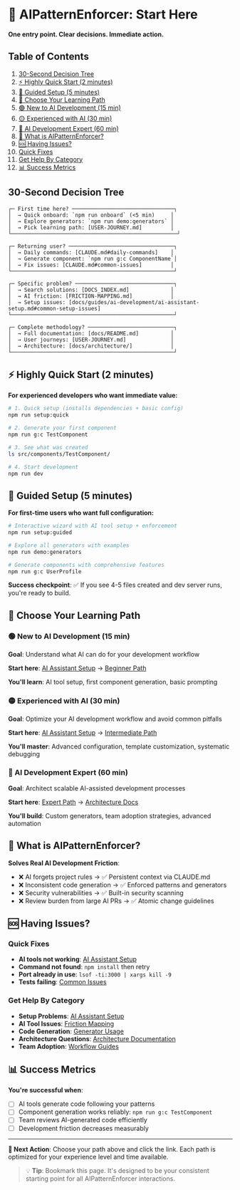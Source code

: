 # 🚀 AIPatternEnforcer: Start Here

**One entry point. Clear decisions. Immediate action.**

## Table of Contents

1. [30-Second Decision Tree](#30-second-decision-tree)
2. [⚡ Highly Quick Start (2 minutes)](#-highly-quick-start-2-minutes)
3. [🚀 Guided Setup (5 minutes)](#-guided-setup-5-minutes)
4. [🧭 Choose Your Learning Path](#-choose-your-learning-path)
  5. [🟢 New to AI Development (15 min)](#-new-to-ai-development-15-min)
  6. [🟡 Experienced with AI (30 min) ](#-experienced-with-ai-30-min-)
  7. [🔴 AI Development Expert (60 min)](#-ai-development-expert-60-min)
8. [🎯 What is AIPatternEnforcer?](#-what-is-aipatternforcer)
9. [🆘 Having Issues?](#-having-issues)
  10. [Quick Fixes](#quick-fixes)
  11. [Get Help By Category](#get-help-by-category)
12. [📊 Success Metrics](#-success-metrics)

## 30-Second Decision Tree

```text
┌─ First time here? ────────────────────────────────┐
│  → Quick onboard: `npm run onboard` (<5 min)     │
│  → Explore generators: `npm run demo:generators` │  
│  → Pick learning path: [USER-JOURNEY.md]         │
└────────────────────────────────────────────────────┘

┌─ Returning user? ─────────────────────────────────┐
│  → Daily commands: [CLAUDE.md#daily-commands]    │
│  → Generate component: `npm run g:c ComponentName`│
│  → Fix issues: [CLAUDE.md#common-issues]         │
└───────────────────────────────────────────────────┘

┌─ Specific problem? ───────────────────────────────┐
│  → Search solutions: [DOCS_INDEX.md]             │
│  → AI friction: [FRICTION-MAPPING.md]            │
│  → Setup issues: [docs/guides/ai-development/ai-assistant-setup.md#common-setup-issues]
└───────────────────────────────────────────────────┘

┌─ Complete methodology? ───────────────────────────┐
│  → Full documentation: [docs/README.md]          │
│  → User journeys: [USER-JOURNEY.md]              │
│  → Architecture: [docs/architecture/]            │
└───────────────────────────────────────────────────┘
```

## ⚡ Highly Quick Start (2 minutes)

**For experienced developers who want immediate value:**

```bash
# 1. Quick setup (installs dependencies + basic config)
npm run setup:quick

# 2. Generate your first component  
npm run g:c TestComponent

# 3. See what was created
ls src/components/TestComponent/

# 4. Start development
npm run dev
```

## 🚀 Guided Setup (5 minutes)

**For first-time users who want full configuration:**

```bash
# Interactive wizard with AI tool setup + enforcement
npm run setup:guided

# Explore all generators with examples
npm run demo:generators

# Generate components with comprehensive features
npm run g:c UserProfile
```

**Success checkpoint**: ✅ If you see 4-5 files created and dev server runs, you're ready to build.

## 🧭 Choose Your Learning Path

### 🟢 New to AI Development (15 min)
**Goal**: Understand what AI can do for your development workflow

**Start here**: [AI Assistant Setup](docs/guides/ai-development/ai-assistant-setup.md) → [Beginner
Path](USER-JOURNEY.md#-beginner-path-ai-development-starter)

**You'll learn**: AI tool setup, first component generation, basic prompting

### 🟡 Experienced with AI (30 min) 
**Goal**: Optimize your AI development workflow and avoid common pitfalls

**Start here**: [AI Assistant Setup](docs/guides/ai-development/ai-assistant-setup.md) → [Intermediate
Path](USER-JOURNEY.md#-intermediate-path-ai-workflow-optimizer)

**You'll master**: Advanced configuration, template customization, systematic debugging

### 🔴 AI Development Expert (60 min)
**Goal**: Architect scalable AI-assisted development processes

**Start here**: [Expert Path](USER-JOURNEY.md#-expert-path-ai-architecture-master) → [Architecture
Docs](docs/architecture/)

**You'll build**: Custom generators, team adoption strategies, advanced automation

## 🎯 What is AIPatternEnforcer?

**Solves Real AI Development Friction**:
- ❌ AI forgets project rules → ✅ Persistent context via CLAUDE.md
- ❌ Inconsistent code generation → ✅ Enforced patterns and generators  
- ❌ Security vulnerabilities → ✅ Built-in security scanning
- ❌ Review burden from large AI PRs → ✅ Atomic change guidelines

## 🆘 Having Issues?

### Quick Fixes
- **AI tools not working**: [AI Assistant Setup](docs/guides/ai-development/ai-assistant-setup.md#common-setup-issues)
- **Command not found**: `npm install` then retry
- **Port already in use**: `lsof -ti:3000 | xargs kill -9`
- **Tests failing**: [Common Issues](CLAUDE.md#common-issues)

### Get Help By Category
- **Setup Problems**: [AI Assistant Setup](docs/guides/ai-development/ai-assistant-setup.md)  
- **AI Tool Issues**: [Friction Mapping](FRICTION-MAPPING.md)
- **Code Generation**: [Generator Usage](docs/guides/generators/)
- **Architecture Questions**: [Architecture Documentation](docs/architecture/README.md)
- **Team Adoption**: [Workflow Guides](docs/guides/workflows/)

## 📊 Success Metrics

**You're successful when**:
- [ ] AI tools generate code following your patterns
- [ ] Component generation works reliably: `npm run g:c TestComponent`
- [ ] Team reviews AI-generated code efficiently  
- [ ] Development friction decreases measurably

---

**🎯 Next Action**: Choose your path above and click the link. Each path is optimized for your experience level and time
available.

> 💡 **Tip**: Bookmark this page. It's designed to be your consistent starting point for all AIPatternEnforcer
interactions.